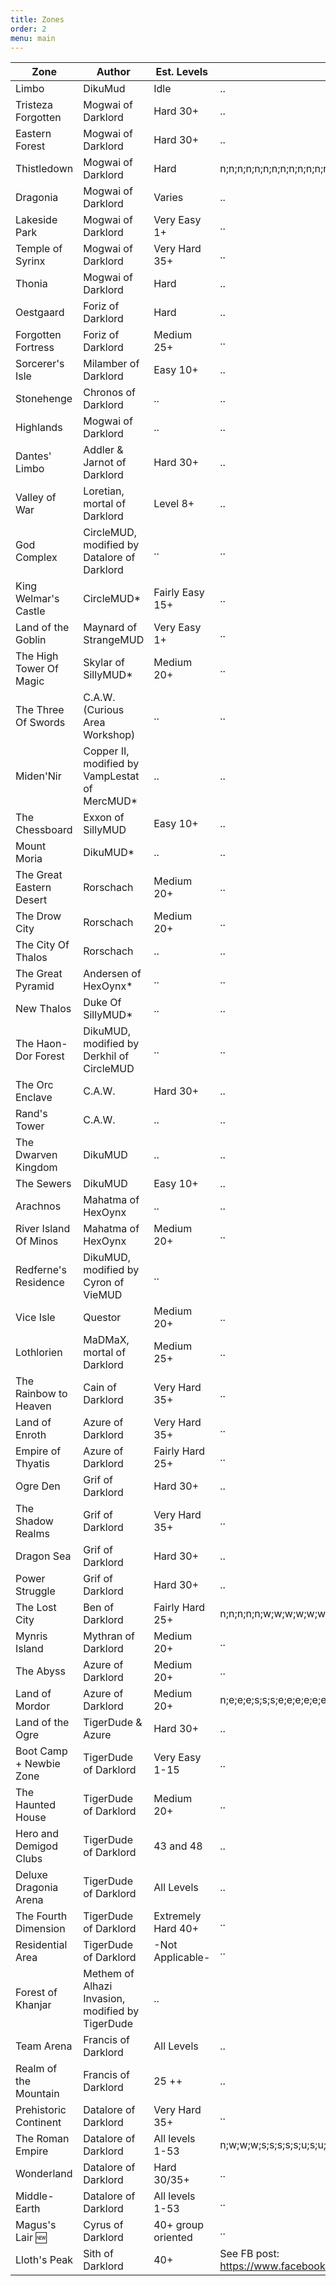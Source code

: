 ```yaml
---
title: Zones
order: 2
menu: main
---
```


| Zone | Author | Est. Levels | Directions |
|------|--------|-------------|------------|
| Limbo | DikuMud | Idle | .. |
| Tristeza Forgotten | Mogwai of Darklord | Hard 30+ | .. |
| Eastern Forest | Mogwai of Darklord | Hard 30+ | .. |
| Thistledown | Mogwai of Darklord | Hard | n;n;n;n;n;n;n;n;n;n;n;n;n;n;w;n;w;w;n;n;e;n;n;n;n;n;n;n;n |
| Dragonia | Mogwai of Darklord | Varies | .. |
| Lakeside Park | Mogwai of Darklord | Very Easy 1+ | .. |
| Temple of Syrinx | Mogwai of Darklord | Very Hard 35+ | .. |
| Thonia | Mogwai of Darklord | Hard | .. |
| Oestgaard | Foriz of Darklord | Hard | .. |
| Forgotten Fortress | Foriz of Darklord | Medium 25+ | .. |
| Sorcerer's Isle | Milamber of Darklord | Easy 10+ | .. |
| Stonehenge | Chronos of Darklord | .. | .. |
| Highlands | Mogwai of Darklord | .. | .. |
| Dantes' Limbo | Addler & Jarnot of Darklord | Hard 30+ | .. |
| Valley of War | Loretian, mortal of Darklord | Level 8+ | .. |
| God Complex | CircleMUD, modified by Datalore of Darklord | .. | .. |
| King Welmar's Castle | CircleMUD*| Fairly Easy 15+ | .. |
| Land of the Goblin | Maynard of StrangeMUD | Very Easy 1+ | .. | .. |
| The High Tower Of Magic | Skylar of SillyMUD* | Medium 20+ | .. |
| The Three Of Swords | C.A.W. (Curious Area Workshop) | .. | .. |
| Miden'Nir | Copper II, modified by VampLestat of MercMUD* | .. | .. |
| The Chessboard | Exxon of SillyMUD | Easy 10+ | .. |
| Mount Moria | DikuMUD* | .. | .. |
| The Great Eastern Desert | Rorschach | Medium 20+ | .. |
| The Drow City | Rorschach | Medium 20+ | .. |
| The City Of Thalos | Rorschach | .. | .. |
| The Great Pyramid | Andersen of HexOynx* | .. | .. |
| New Thalos | Duke Of SillyMUD* | .. | .. |
| The Haon-Dor Forest | DikuMUD, modified by Derkhil of CircleMUD | .. | .. |
| The Orc Enclave | C.A.W. | Hard 30+ | .. |
| Rand's Tower | C.A.W. | .. | .. |
| The Dwarven Kingdom | DikuMUD | .. | .. | .. |
| The Sewers | DikuMUD | Easy 10+ | .. |
| Arachnos | Mahatma of HexOynx | .. | .. |
| River Island Of Minos | Mahatma of HexOynx | Medium 20+ | .. |
| Redferne's Residence | DikuMUD, modified by Cyron of VieMUD | .. |
| Vice Isle | Questor | Medium 20+ | .. |
| Lothlorien | MaDMaX, mortal of Darklord | Medium 25+ | .. |
| The Rainbow to Heaven | Cain of Darklord | Very Hard 35+ | .. |
| Land of Enroth | Azure of Darklord | Very Hard 35+ | .. |
| Empire of Thyatis | Azure of Darklord | Fairly Hard 25+ | .. |
| Ogre Den | Grif of Darklord | Hard 30+ | .. |
| The Shadow Realms | Grif of Darklord | Very Hard 35+ | .. |
| Dragon Sea | Grif of Darklord | Hard 30+ | .. |
| Power Struggle | Grif of Darklord | Hard 30+ | .. |
| The Lost City | Ben of Darklord | Fairly Hard 25+ | n;n;n;n;n;w;w;w;w;w;w;w;w;w;n;n;w;n;w;n;n;n;u;n;w;w;n |
| Mynris Island | Mythran of Darklord | Medium 20+ | .. |
| The Abyss | Azure of Darklord | Medium 20+ | .. |
| Land of Mordor | Azure of Darklord | Medium 20+ | n;e;e;e;s;s;s;e;e;e;e;e;e;e;n;n;e;e;e;e;e;e;n;n;n;n;e;e;e;e;s;e;s;e;s;e;s;e;s;e;s;e;e;e;u;e;s;s;s;s;s;s;s; |
| Land of the Ogre | TigerDude & Azure | Hard 30+ | .. |
| Boot Camp + Newbie Zone | TigerDude of Darklord | Very Easy 1-15 | .. |
| The Haunted House | TigerDude of Darklord | Medium 20+ | .. |
| Hero and Demigod Clubs | TigerDude of Darklord | 43 and 48 | .. |
| Deluxe Dragonia Arena | TigerDude of Darklord | All Levels | .. |
| The Fourth Dimension | TigerDude of Darklord | Extremely Hard 40+ | .. |
| Residential Area | TigerDude of Darklord | -Not Applicable- | .. |
| Forest of Khanjar | Methem of Alhazi Invasion, modified by TigerDude | .. |
| Team Arena | Francis of Darklord | All Levels | .. |
| Realm of the Mountain | Francis of Darklord | 25 ++ | .. |
| Prehistoric Continent | Datalore of Darklord | Very Hard 35+ | .. |
| The Roman Empire | Datalore of Darklord | All levels 1-53 | n;w;w;w;s;s;s;s;s;u;s;u;s;d;s;d;s |
| Wonderland | Datalore of Darklord | Hard 30/35+ | .. |
| Middle-Earth | Datalore of Darklord | All levels 1-53 | .. |
| Magus's Lair :new: | Cyrus of Darklord | 40+ group oriented | .. |
| Lloth's Peak | Sith of Darklord | 40+ | See FB post: https://www.facebook.com/groups/1971833113088195/1976306945974145/ |
